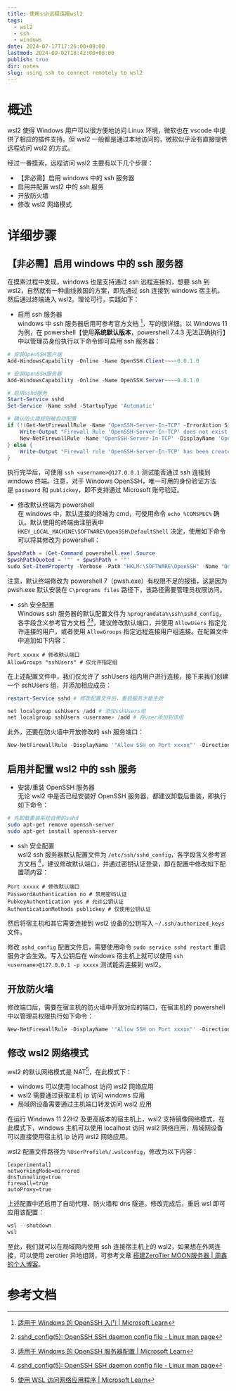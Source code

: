 ```yaml
---
title: 使用ssh远程连接wsl2
tags:
  - wsl2
  - ssh
  - windows
date: 2024-07-17T17:26:00+08:00
lastmod: 2024-09-02T18:42:00+08:00
publish: true
dir: notes
slug: using ssh to connect remotely to wsl2
---
```


# 概述

wsl2 使得 Windows 用户可以很方便地访问 Linux 环境，微软也在 vscode 中提供了相应的插件支持。但 wsl2 一般都是通过本地访问的，微软似乎没有直接提供远程访问 wsl2 的方式。

经过一番摸索，远程访问 wsl2 主要有以下几个步骤：

- 【非必需】启用 windows 中的 ssh 服务器
- 启用并配置 wsl2 中的 ssh 服务
- 开放防火墙
- 修改 wsl2 网络模式

# 详细步骤

## 【非必需】启用 windows 中的 ssh 服务器

在摸索过程中发现，windows 也是支持通过 ssh 远程连接的，想要 ssh 到 wsl2，自然就有一种曲线救国的方案，即先通过 ssh 连接到 windows 宿主机，然后通过终端进入 wsl2。理论可行，实践如下：

- 启用 ssh 服务器  
windows 中 ssh 服务器启用可参考官方文档 [^1]，写的很详细。以 Windows 11 为例，在 powershell【使用**系统默认版本**，powershell 7.4.3 无法正确执行】中以管理员身份执行以下命令即可启用 ssh 服务器：

```powershell
# 安装OpenSSH客户端
Add-WindowsCapability -Online -Name OpenSSH.Client~~~~0.0.1.0

# 安装OpenSSH服务器
Add-WindowsCapability -Online -Name OpenSSH.Server~~~~0.0.1.0

# 启用sshd服务
Start-Service sshd
Set-Service -Name sshd -StartupType 'Automatic'

# 确认防火墙规则被自动配置
if (!(Get-NetFirewallRule -Name "OpenSSH-Server-In-TCP" -ErrorAction SilentlyContinue | Select-Object Name, Enabled)) {
    Write-Output "Firewall Rule 'OpenSSH-Server-In-TCP' does not exist, creating it..."
    New-NetFirewallRule -Name 'OpenSSH-Server-In-TCP' -DisplayName 'OpenSSH Server (sshd)' -Enabled True -Direction Inbound -Protocol TCP -Action Allow -LocalPort 22
} else {
    Write-Output "Firewall rule 'OpenSSH-Server-In-TCP' has been created and exists."
}
```

执行完毕后，可使用 `ssh <username>@127.0.0.1` 测试能否通过 ssh 连接到 windows 终端。注意，对于 Windows OpenSSH，唯一可用的身份验证方法是 `password` 和 `publickey`，即不支持通过 Microsoft 账号验证。

- 修改默认终端为 powershell  
在 windows 中，默认连接的终端为 cmd，可使用命令 `echo %COMSPEC%` 确认。默认使用的终端由注册表中 `HKEY_LOCAL_MACHINE\SOFTWARE\OpenSSH\DefaultShell` 决定，使用如下命令可以将其修改为 powershell：

```powershell
$pwshPath = (Get-Command powershell.exe).Source
$pwshPathQuoted = '"' + $pwshPath + '"'
sudo Set-ItemProperty -Verbose -Path "HKLM:\SOFTWARE\OpenSSH" -Name "DefaultShell" -Value $pwshPathQuoted -Force
```

注意，默认终端修改为 powershell 7（pwsh.exe）有权限不足的报错，这是因为 pwsh.exe 默认安装在 `C\programs files` 路径下，该路径需要管理员权限访问。

- ssh 安全配置  
Windows ssh 服务器的默认配置文件为 `%programdata%\ssh\sshd_config`，各字段含义参考官方文档 [^2][^3]，建议修改默认端口，并使用 `AllowUsers` 指定允许连接的用户，或者使用 `AllowGroups` 指定远程连接用户组连接。在配置文件中追加如下内容：

```text
Port xxxxx # 修改默认端口
AllowGroups "sshUsers" # 仅允许指定组
```

在上述配置文件中，我们仅允许了 sshUsers 组内用户进行连接，接下来我们创建一个 sshUsers 组，并添加相应成员：

```powershell
restart-Service sshd # 修改配置文件后，重启服务才能生效

net localgroup sshUsers /add # 添加sshUsers组
net localgroup sshUsers <username> /add # 将user添加到该组
```

此外，还要在防火墙中开放修改的 ssh 服务端口：

```powershell
New-NetFirewallRule -DisplayName '"Allow SSH on Port xxxxx"' -Direction Inbound -Protocol TCP -LocalPort xxxxx -Action Allow
```

## 启用并配置 wsl2 中的 ssh 服务

- 安装/重装 OpenSSH 服务器  
无论 wsl2 中是否已经安装好 OpenSSH 服务器，都建议卸载后重装，即执行如下命令：

```bash
# 先卸载重装系统自带的sshd
sudo apt-get remove openssh-server
sudo apt-get install openssh-server
```

- ssh 安全配置  
wsl2 ssh 服务器默认配置文件为 `/etc/ssh/sshd_config`，各字段含义参考官方文档 [^2]，建议修改默认端口，并通过密钥认证登录，即在配置中修改如下配置项内容：

```ssh
Port xxxxx # 修改默认端口
PasswordAuthentication no # 禁用密码认证
PubkeyAuthentication yes # 允许公钥认证
AuthenticationMethods publickey # 仅使用公钥认证
```

然后将宿主机和其它需要连接到 wsl2 设备的公钥写入 `~/.ssh/authorized_keys` 文件。

修改 `sshd_config` 配置文件后，需要使用命令 `sudo service sshd restart` 重启服务才会生效。写入公钥后在 windows 宿主机上就可以使用 `ssh <username>@127.0.0.1 -p xxxxx` 测试能否连接到 wsl2。

## 开放防火墙

修改端口后，需要在宿主机的防火墙中开放对应的端口，在宿主机的 powershell 中以管理员权限执行如下命令：

```powershell
New-NetFirewallRule -DisplayName '"Allow SSH on Port xxxxx"' -Direction Inbound -Protocol TCP -LocalPort xxxxx -Action Allow
```

## 修改 wsl2 网络模式

wsl2 的默认网络模式是 NAT[^4]，在此模式下：

- windows 可以使用 localhost 访问 wsl2 网络应用
- wsl2 需要通过获取主机 ip 访问 windows 应用
- 局域网设备需要通过主机端口转发访问 wsl2 应用

在运行 Windows 11 22H2 及更高版本的宿主机上，wsl2 支持镜像网络模式，在此模式下，windows 主机可以使用 localhost 访问 wsl2 网络应用，局域网设备可以直接使用宿主机 ip 访问 wsl2 网络应用。

wsl2 配置文件路径为 `%UserProfile%/.wslconfig`，修改为以下内容：

```wslconfig
[experimental]
networkingMode=mirrored
dnsTunneling=true
firewall=true
autoProxy=true
```

上述配置中还启用了自动代理、防火墙和 dns 隧道。修改完成后，重启 wsl 即可应用该配置：

```powershell
wsl --shutdown
wsl
```

至此，我们就可以在局域网内使用 ssh 连接宿主机上的 wsl2，如果想在外网连接，可以使用 zerotier 异地组网，可参考文章 [搭建ZeroTier MOON服务器 | 周鑫的个人博客](https://www.zhouxin.space/notes/setup-zerotier-moon-server/)。

# 参考文档

[^1]: [适用于 Windows 的 OpenSSH 入门 | Microsoft Learn](https://learn.microsoft.com/zh-cn/windows-server/administration/openssh/openssh_install_firstuse?tabs=powershell)
[^2]: [sshd\_config(5): OpenSSH SSH daemon config file - Linux man page](https://linux.die.net/man/5/sshd_config)
[^3]: [适用于 Windows 的 OpenSSH 服务器配置 | Microsoft Learn](https://learn.microsoft.com/zh-cn/windows-server/administration/openssh/openssh_server_configuration#windows-configurations-in-sshd_config)
[^4]: [使用 WSL 访问网络应用程序 | Microsoft Learn](https://learn.microsoft.com/zh-cn/windows/wsl/networking#default-networking-mode-nat)